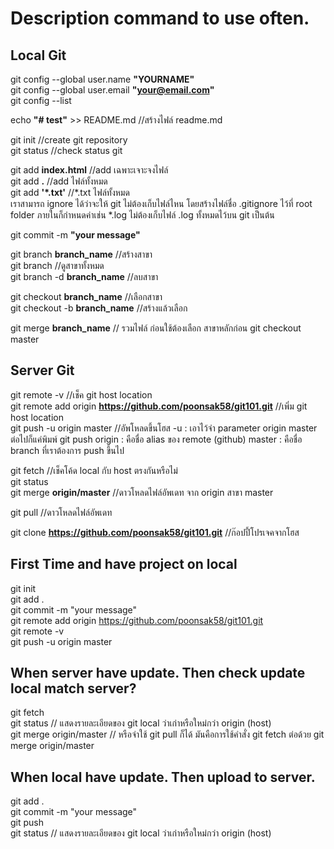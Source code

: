 # Description command to use often. <br />
## Local Git
git config --global user.name **"YOURNAME"** <br/>
git config --global user.email **"your@email.com"** <br/>
git config --list <br/>

echo **"# test"** >> README.md		//สร้างไฟล์ readme.md

git init		//create git repository <br/>
git status		//check status git

git add **index.html**	//add เฉพาะเจาะจงไฟล์ <br/>
git add **.**		//add ไฟล์ทั้งหมด <br/>
git add **'*.txt'**	//*.txt ไฟล์ทั้งหมด<br/>
เราสามารถ ignore ได้ว่าจะให้ git ไม่ต้องเก็บไฟล์ไหน โดยสร้างไฟล์ชื่อ .gitignore ไว้ที่ root folder ภายในก็กำหนดค่าเช่น *.log ไม่ต้องเก็บไฟล์ .log ทั้งหมดไว้บน git เป็นต้น

git commit -m **"your message"**<br/>

git branch **branch_name**	//สร้างสาขา<br/>
git branch		//ดูสาขาทั้งหมด<br/>
git branch -d **branch_name**	//ลบสาขา<br/>

git checkout **branch_name**	//เลือกสาขา<br/>
git checkout -b **branch_name**		//สร้างแล้วเลือก<br/>

git merge **branch_name**	// รวมไฟล์ ก่อนใช้ต้องเลือก สาขาหลักก่อน git checkout master<br/>

## Server Git
git remote -v	//เช็ค git host location<br/>
git remote add origin **https://github.com/poonsak58/git101.git**	//เพิ่ม git host location<br/>
git push -u origin master	//อัพโหลดขึ้นโฮส	-u : เอาไว้จำ parameter origin master ต่อไปก็แค่พิมพ์ git push	origin : คือชื่อ alias ของ remote (github)	master : คือชื่อ branch ที่เราต้องการ push ขึ้นไป<br/>

git fetch	//เช็คโค้ด local กับ host ตรงกันหรือไม่<br/>
git status<br/>
git merge **origin/master**	//ดาวโหลดไฟล์อัพเดท จาก origin สาขา master<br/>

git pull	//ดาวโหลดไฟล์อัพเดท<br/>

git clone **https://github.com/poonsak58/git101.git**	//ก๊อปปี้โปรเจคจากโฮส<br/>

## First Time and have project on local
git init<br/>
git add .<br/>
git commit -m "your message"<br/>
git remote add origin https://github.com/poonsak58/git101.git<br/>
git remote -v<br/>
git push -u origin master<br/>

## When server have update. Then check update local match server?
git fetch<br/>
git status			// แสดงรายละเอียดของ git local ว่าเก่าหรือใหม่กว่า origin (host)<br/>
git merge origin/master	// หรือจำใช้ git pull ก็ได้ มันคือการใช้คำสั่ง git fetch ต่อด้วย git merge origin/master<br/>

## When local have update. Then upload to server.
git add .<br/>
git commit -m "your message"<br/>
git push<br/>
git status			// แสดงรายละเอียดของ git local ว่าเก่าหรือใหม่กว่า origin (host)<br/>
